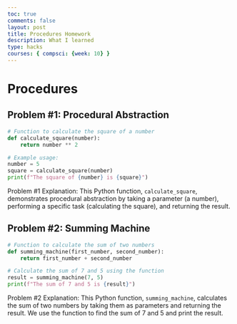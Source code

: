```yaml
---
toc: true
comments: false
layout: post
title: Procedures Homework
description: What I learned
type: hacks
courses: { compsci: {week: 10} }
---
```

# Procedures


## Problem #1: Procedural Abstraction

```python
# Function to calculate the square of a number
def calculate_square(number):
    return number ** 2

# Example usage:
number = 5
square = calculate_square(number)
print(f"The square of {number} is {square}")
```

Problem #1 Explanation:
This Python function, `calculate_square`, demonstrates procedural abstraction by taking a parameter (a number), performing a specific task (calculating the square), and returning the result.

## Problem #2: Summing Machine

```python
# Function to calculate the sum of two numbers
def summing_machine(first_number, second_number):
    return first_number + second_number

# Calculate the sum of 7 and 5 using the function
result = summing_machine(7, 5)
print(f"The sum of 7 and 5 is {result}")
```

Problem #2 Explanation:
This Python function, `summing_machine`, calculates the sum of two numbers by taking them as parameters and returning the result. We use the function to find the sum of 7 and 5 and print the result.